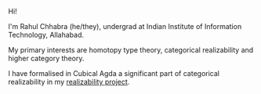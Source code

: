 Hi!

I'm Rahul Chhabra (he/they), undergrad at Indian Institute of Information Technology, Allahabad.

My primary interests are homotopy type theory, categorical realizability and higher category theory.

I have formalised in Cubical Agda a significant part of categorical realizability in my [realizability project](https://github.com/rahulc29/realizability).
